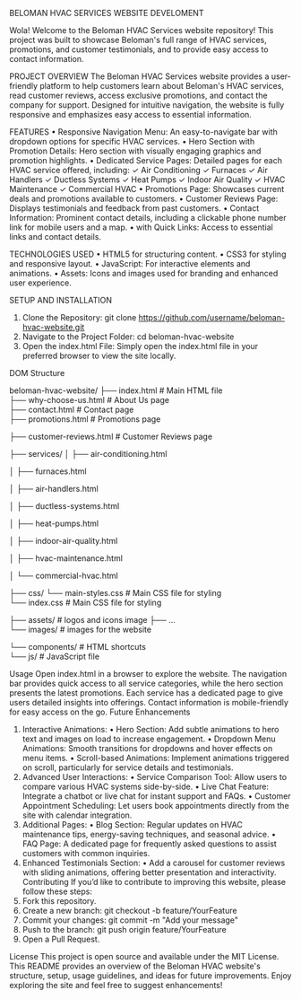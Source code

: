 BELOMAN HVAC SERVICES 
WEBSITE DEVELOMENT 

Wola! Welcome to the Beloman HVAC Services website repository! This project was built to showcase Beloman's 
full range of HVAC services, promotions, and customer testimonials, and to provide easy access to contact 
information. 

PROJECT OVERVIEW 
The Beloman HVAC Services website provides a user-friendly platform to help customers learn about 
Beloman's HVAC services, read customer reviews, access exclusive promotions, and contact the company 
for support. Designed for intuitive navigation, the website is fully responsive and emphasizes easy access 
to essential information.

FEATURES 
• Responsive Navigation Menu: An easy-to-navigate bar with dropdown options for specific HVAC 
services. 
• Hero Section with Promotion Details: Hero section with visually engaging graphics and promotion 
highlights. 
• Dedicated Service Pages: Detailed pages for each HVAC service offered, including: 
✓ Air Conditioning 
✓ Furnaces 
✓ Air Handlers 
✓ Ductless Systems 
✓ Heat Pumps 
✓ Indoor Air Quality 
✓ HVAC Maintenance 
✓ Commercial HVAC 
• Promotions Page: Showcases current deals and promotions available to customers. 
• Customer Reviews Page: Displays testimonials and feedback from past customers. 
• Contact Information: Prominent contact details, including a clickable phone number link for mobile 
users and a map. 
• with Quick Links: Access to essential links and contact details. 

TECHNOLOGIES USED 
• HTML5 for structuring content. 
• CSS3 for styling and responsive layout. 
• JavaScript: For interactive elements and animations. 
• Assets: Icons and images used for branding and enhanced user experience.

SETUP AND INSTALLATION 
1. Clone the Repository: git clone https://github.com/username/beloman-hvac-website.git 
2. Navigate to the Project Folder: cd beloman-hvac-website 
3. Open the index.html File: Simply open the index.html file in your preferred browser to view the site 
locally.

DOM Structure 

beloman-hvac-website/ 
├── index.html         # Main HTML file      
├── why-choose-us.html     # About Us page    
├── contact.html         # Contact page  
├── promotions.html      # Promotions page

├── customer-reviews.html  # Customer Reviews page 

├── services/ 
│   ├── air-conditioning.html 

│   ├── furnaces.html 

│   ├── air-handlers.html 

│   ├── ductless-systems.html 

│   ├── heat-pumps.html 

│   ├── indoor-air-quality.html 

│   ├── hvac-maintenance.html 

│   └── commercial-hvac.html 

├── css/ 
    └── main-styles.css       # Main CSS file for styling  
    └── index.css         # Main CSS file for styling

├── assets/ # logos and icons image 
    ├── …           
└── images/       # images for the website 

└── components/      # HTML shortcuts  
└── js/        # JavaScript file 
 

Usage 
Open index.html in a browser to explore the website. The navigation bar provides quick access to all service 
categories, while the hero section presents the latest promotions. Each service has a dedicated page to 
give users detailed insights into offerings. Contact information is mobile-friendly for easy access on the go. 
Future Enhancements 
1. Interactive Animations: 
• Hero Section: Add subtle animations to hero text and images on load to increase 
engagement. 
• Dropdown Menu Animations: Smooth transitions for dropdowns and hover effects on menu 
items. 
• Scroll-based Animations: Implement animations triggered on scroll, particularly for service 
details and testimonials. 
2. Advanced User Interactions: 
• Service Comparison Tool: Allow users to compare various HVAC systems side-by-side. 
• Live Chat Feature: Integrate a chatbot or live chat for instant support and FAQs. 
• Customer Appointment Scheduling: Let users book appointments directly from the site 
with calendar integration. 
3. Additional Pages: 
• Blog Section: Regular updates on HVAC maintenance tips, energy-saving techniques, and 
seasonal advice. 
• FAQ Page: A dedicated page for frequently asked questions to assist customers with 
common inquiries. 
4. Enhanced Testimonials Section: 
• Add a carousel for customer reviews with sliding animations, offering better presentation and 
interactivity. 
Contributing 
If you’d like to contribute to improving this website, please follow these steps: 
1. Fork this repository. 
2. Create a new branch: 
git checkout -b feature/YourFeature 
3. Commit your changes: 
git commit -m "Add your message" 
4. Push to the branch: 
git push origin feature/YourFeature 
5. Open a Pull Request.

   
License 
This project is open source and available under the MIT License. 
This README provides an overview of the Beloman HVAC website's structure, setup, usage guidelines, 
and ideas for future improvements. Enjoy exploring the site and feel free to suggest enhancements!
